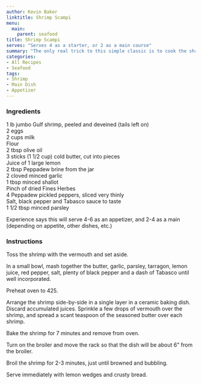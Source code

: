 ```yaml
---
author: Kevin Baker
linktitle: Shrimp Scampi
menu:
  main:
    parent: seafood
title: Shrimp Scampi
serves: "Serves 4 as a starter, or 2 as a main course"
summary: "The only real trick to this simple classic is to cook the shrimp just until the moment they're pink all over, but before they start to curl up. The delicious wine-garlic-butter sauce cries out for some crusty bread to mop it up."
categories:
- All Recipes
- Seafood
tags:
- Shrimp
- Main Dish
- Appetizer
---
```

### Ingredients

<div class="ingredient-list">

1 lb jumbo Gulf shrimp, peeled and deveined (tails left on)  
2 eggs  
2 cups milk  
Flour  
2 tbsp olive oil  
3 sticks (1 1/2 cup) cold butter, cut into pieces  
Juice of 1 large lemon  
2 tbsp Peppadew brine from the jar  
2 cloved minced garlic  
1 tbsp minced shallot  
Pinch of dried Fines Herbes  
4 Peppadew pickled peppers, sliced very thinly  
Salt, black pepper and Tabasco sauce to taste  
1 1/2 tbsp minced parsley  

</div>
Experience says this will serve 4-6 as an appetizer, and 2-4 as a main (depending on appetite, other dishes, etc.)

### Instructions
Toss the shrimp with the vermouth and set aside.

In a small bowl, mash together the butter, garlic, parsley, tarragon, lemon juice, red pepper, salt, plenty of black pepper and a dash of Tabasco until well incorporated.

Preheat oven to 425.

Arrange the shrimp side-by-side in a single layer in a ceramic baking dish. Discard accumulated juices. Sprinkle a few drops of vermouth over the shrimp, and spread a scant teaspoon of the seasoned butter over each shrimp.

Bake the shrimp for 7 minutes and remove from oven.

Turn on the broiler and move the rack so that the dish will be about 6" from the broiler.

Broil the shrimp for 2-3 minutes, just until browned and bubbling.

Serve immediately with lemon wedges and crusty bread.
